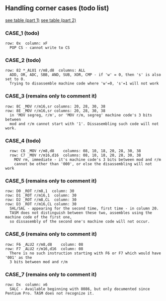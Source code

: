 ## Handling corner cases (todo list)

[see table (part 1)](8088_instr_set/i8088_instr_set_1.png)
[see table (part 2)](8088_instr_set/i8088_instr_set_2.png)

### CASE_1 (todo)
```
row: 0x  column: xF
  POP CS - cannot write to CS
```

### CASE_2 (todo)
```
row: 82 *_ALU1 r/m8,d8  columns: ALL
  ADD, OR, ADC, SBB, AND, SUB, XOR, CMP - if 'w' = 0, then 's' is also set to 0.
  Trying to disassemble machine code where 'w'=0, 's'=1 will not work
```

### CASE_3 (remains only to comment it)
```
row: 8C _MOV r/m16,sr columns: 20, 28, 30, 38
row: 8E _MOV r/m16,sr columns: 20, 28, 30, 38
  in 'MOV segreg, r/m', or 'MOV r/m, segreg' machine code's 3 bits between 
  mod and r/m cannot start with '1'. Dissasembling such code will not work.
```

### CASE_4 (todo)
```
  row: C6 _MOV r/m8,d8    columns: 08, 10, 18, 20, 28, 30, 38
  row: C7 _MOV r/m16,d16  columns: 08, 10, 18, 20, 28, 30, 38
    MOV rm, immediate - it's machine code's 3 bits between mod and r/m
    cannot be other than '000', or else the disassembling will not work
```

### CASE_5 (remains only to comment it)
```
row: D0 _ROT r/m8,1  column: 30
row: D1 _ROT r/m16,1  column: 30
row: D2 _ROT r/m8,CL  column: 30
row: D3 _ROT r/m16,CL column: 30
  SHL/SAL - appearing for the second time, first time - in column 20. 
  TASM does not distinguish between these two, assembles using the machine code of the first one,
  so dissasembly of the second one's machine code will not occur.
```

### CASE_6 (remains only to comment it)
```
row: F6 _ALU2 r/m8,d8    column: 08
row: F7 _ALU2 r/m16,d16  column: 08
  There is no such instruction starting with F6 or F7 which would have '001' as the
  3 bits between mod and r/m
```

### CASE_7 (remains only to comment it)
```
row: Dx  column: x6
  SALC - Available beginning with 8086, but only documented since Pentium Pro. TASM does not recognize it.
```

